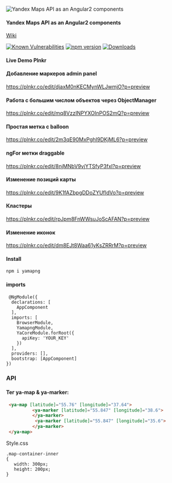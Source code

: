 [Angular2]: https://angular.io/

![Yandex Maps API as an Angular2 components](https://raw.githubusercontent.com/AnteaterKit/angular2-yandex-maps/master/ya-an.png)
#### Yandex Maps API as an Angular2 components

[Wiki](https://github.com/AnteaterKit/angular2-yandex-maps/wiki)

<!-- HTML CODE-->
 <a href="https://snyk.io/test/npm/yamapng"><img src="https://snyk.io/test/npm/yamapng/badge.svg" alt="Known Vulnerabilities" data-canonical-src="https://snyk.io/test/npm/yamapng" style="max-width:100%;"></a>
 [![npm version](https://badge.fury.io/js/yamapng.svg)](http://badge.fury.io/js/yamapng)
[![Downloads](https://img.shields.io/npm/dm/angular2-yandex-maps.svg)](https://www.npmjs.com/package/yamapng)


#### Live Demo Plnkr
#### Добавление маркеров admin panel
https://plnkr.co/edit/djaxM0nKECMynWLJwmjO?p=preview
#### Работа с большим числом объектов через ObjectManager
https://plnkr.co/edit/mq8VzzINPYXOInPOS2mQ?p=preview
#### Простая метка с balloon
https://plnkr.co/edit/2m3qE90MxPghI9DKjML6?p=preview
#### ngFor метки draggable
https://plnkr.co/edit/8njMNbV9vjYTSfyP3fxI?p=preview
#### Изменение позиций карты
https://plnkr.co/edit/9K1fAZbpgDDoZYUfIdVo?p=preview
#### Кластеры
https://plnkr.co/edit/rpJpm8FnWWsuJoScAFAN?p=preview
#### Изменение иконок
https://plnkr.co/edit/dm8EJt8Waa61yKsZRRrM?p=preview

#### Install
```bash 
npm i yamapng
```

#### imports
```
 @NgModule({
  declarations: [
    AppComponent
  ],
  imports: [
    BrowserModule,
    YamapngModule,
    YaCoreModule.forRoot({
      apiKey: 'YOUR_KEY'
    })
  ],
  providers: [],
  bootstrap: [AppComponent]
}) 
```

### API

#### Тег ya-map & ya-marker:
```html
 <ya-map [latitude]="55.76" [longitude]="37.64">
          <ya-marker [latitude]="55.847" [longitude]="38.6">
          </ya-marker>
           <ya-marker [latitude]="55.847" [longitude]="35.6">
          </ya-marker>
 </ya-map>
```
Style.css
```
.map-container-inner
{
   width: 300px;
   height: 200px;
}
```
